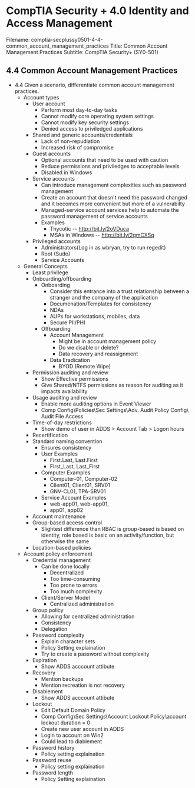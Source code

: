 CompTIA Security + 4.0 Identity and Access Management
============================================================

Filename: comptia-secplussy0501-4-4-common_account_management_practices
Title: Common Account Management Practices
Subtitle: CompTIA Security+ \(SY0-501\)

4.4 Common Account Management Practices
------------------------------------------------------------
* 4.4 Given a scenario, differentiate common account management practices.
	+ Account types
		- User account
			+ Perform most day-to-day tasks
			+ Cannot modify core operating system settings
			+ Cannot modify key security settings
			+ Denied access to priviledged applications
		- Shared and generic accounts/credentials
			+ Lack of non-repudiation
			+ Increased risk of compromise
		- Guest accounts
			+ Optional accounts that need to be used with caution
			+ Reduce permissions and priviledges to acceptable levels
			+ Disabled in Windows
		- Service accounts
			+ Can introduce management complexities such as password management
			+ Create an account that doesn't need the password changed and it becomes more convenient but more of a vulnerabilty
			+ Managed-service account services help to automate the password management of service accounts
			+ Examples
				- Thycotic -- http://bit.ly/2oVDuca
				- MSAs in Windows -- http://bit.ly/2qmCXSq
		- Privileged accounts
			+ Administrators\(Log in as wbryan, try to run regedit\)
			+ Root \(Sudo)
			+ Service Accounts
	+ General Concepts
		- Least privilege
		- Onboarding/offboarding
			* Onboarding
				+ Consider this entrance into a trust relationship between a stranger and the company of the application
				+ Documenation/Templates for consistency
				+ NDAs
				+ AUPs for workstations, mobiles, data
				+ Secure PII/PHI
			* Offboarding
				+ Account Management
					- Might be in account management policy
					- Do we disable or delete?
					- Data recovery and reassignment
				+ Data Eradication
					- BYOD \(Remote Wipe\)
		- Permission auditing and review
			* Show Effective permissions
			* Give Shared/NTFS permissions as reason for auditing as it impacts availability
		- Usage auditing and review
			* Enable more auditing options in Event Viewer
			* Comp Config\Policies\Sec Settings\Adv. Audit Policy Config\ Audit File Access
		- Time-of-day restrictions
			* Show demo of user in ADDS > Account Tab > Logon hours
		- Recertification
		- Standard naming convention
			* Ensures consistency
			* User Examples
				+ First.Last, Last.First
				+ First_Last, Last_First
			* Computer Examples
				+ Computer-01, Computer-02
				+ Client01, Client01, SRV01
				+ GNV-CL01, TPA-SRV01
			* Service Account Examples
				+ web-app01, web-app01,
				+ app01, app02
		- Account maintenance
		- Group-based access control
			* Slightest difference than RBAC is group-based is based on identity, role based is basic on an activity/function, but otherwise the same
		- Location-based policies
	+ Account policy enforcement
		- Credential management
			* Can be done locally
				+ Decentralized
				+ Too time-consuming
				+ Too prone to errors
				+ Too much complexity
			* Client/Server Model
				+ Centralized administration
		- Group policy
			* Allowing for centralized administration
			* Consistency
			* Delegation
		- Password complexity
			* Explain character sets
			* Policy Setting explaination
			* Try to create a password without complexity
		- Expiration
			* Show ADDS acccount attibute
		- Recovery
			* Mention backups
			* Mention recreation is not recovery
		- Disablement
			* Show ADDS acccount attibute
		- Lockout
			* Edit Default Domain Policy
			* Comp Config\Sec Settings\Account Lockout Policy\account lockout duration = 0
			* Create new user account in ADDS
			* Login to account on Win2
			* Could lead to diablement
		- Password history
			* Policy setting explaination
		- Password reuse
			* Policy setting explaination
		- Password length
			* Policy Setting explaination
